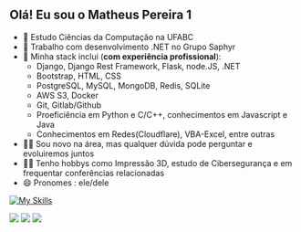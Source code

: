  ## Olá! Eu sou o Matheus Pereira 1



- 🔭 Estudo Ciências da Computação na UFABC
- 📓 Trabalho com desenvolvimento .NET no Grupo Saphyr
- 🌱 Minha stack inclui (__com experiência profissional__): 
  -  Django, Django Rest Framework, Flask, node.JS, .NET
  -  Bootstrap, HTML, CSS
  -  PostgreSQL, MySQL, MongoDB, Redis, SQLite
  -  AWS S3, Docker
  -  Git, Gitlab/Github
  -  Proeficiência em Python e C/C++, conhecimentos em Javascript e Java
  -  Conhecimentos em Redes(Cloudflare), VBA-Excel, entre outras
- 🐱‍👤 Sou novo na área, mas qualquer dúvida pode perguntar e evoluiremos juntos
- 👨‍💻 Tenho hobbys como Impressão 3D, estudo de Cibersegurança e em frequentar conferências relacionadas
- 😄 Pronomes : ele/dele


[![My Skills](https://skillicons.dev/icons?i=django,flask,nodejs,bootstrap,postgres,mysql,mongodb,redis,sqlite,aws,docker,git,cloudflare,nginx,selenium,&theme=dark)](https://skillicons.dev)
<!--- <div>
  <a href="https://github.com/mathpereira1">
  <img height="180em" src="https://github-readme-stats.vercel.app/api?username=mathpereira1&show_icons=true&theme=darcula&include_all_commits=true&count_private=true"/>
  <img height="180em" src="https://github-readme-stats.vercel.app/api/top-langs/?username=mathpereira1&layout=compact&langs_count=7&theme=darcula"/>
</div>
--->
  
<div>
  <!---<a href="https://www.youtube.com/channel/UC_-uuuZbY0AAt9CViNzvc-Q" target="_blank"><img src="https://img.shields.io/badge/YouTube-FF0000?style=for-the-badge&logo=youtube&logoColor=white" target="_blank"></a>--->
  <a href="https://www.instagram.com/theusma_31" target="_blank"><img src="https://img.shields.io/badge/-Instagram-%23E4405F?style=for-the-badge&logo=instagram&logoColor=white" target="_blank"></a>
 	<!---<a href="https://www.twitch.tv/rafaballerinii" target="_blank"><img src="https://img.shields.io/badge/Twitch-9146FF?style=for-the-badge&logo=twitch&logoColor=white" target="_blank"></a>--->
 <!---<a href="https://discord.gg/870103889083523114" target="_blank"><img src="https://img.shields.io/badge/Discord-7289DA?style=for-the-badge&logo=discord&logoColor=white" target="_blank"></a> --->
  <a href = "mailto:matheusps3110@gmail.com"><img src="https://img.shields.io/badge/-Gmail-%23333?style=for-the-badge&logo=gmail&logoColor=white" target="_blank"></a>
  <a href="https://www.linkedin.com/in/matheus-pereira-1baaa71b1/" target="_blank"><img src="https://img.shields.io/badge/-LinkedIn-%230077B5?style=for-the-badge&logo=linkedin&logoColor=white" target="_blank"></a>    
</div>

